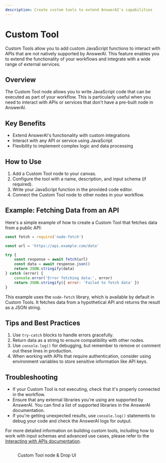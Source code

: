 ```yaml
---
description: Create custom tools to extend AnswerAI's capabilities
---
```


# Custom Tool

Custom Tools allow you to add custom JavaScript functions to interact with APIs that are not natively supported by AnswerAI. This feature enables you to extend the functionality of your workflows and integrate with a wide range of external services.

## Overview

The Custom Tool node allows you to write JavaScript code that can be executed as part of your workflow. This is particularly useful when you need to interact with APIs or services that don't have a pre-built node in AnswerAI.

## Key Benefits

-   Extend AnswerAI's functionality with custom integrations
-   Interact with any API or service using JavaScript
-   Flexibility to implement complex logic and data processing

## How to Use

1. Add a Custom Tool node to your canvas.
2. Configure the tool with a name, description, and input schema (if required).
3. Write your JavaScript function in the provided code editor.
4. Connect the Custom Tool node to other nodes in your workflow.

## Example: Fetching Data from an API

Here's a simple example of how to create a Custom Tool that fetches data from a public API:

```javascript
const fetch = require('node-fetch')

const url = 'https://api.example.com/data'

try {
    const response = await fetch(url)
    const data = await response.json()
    return JSON.stringify(data)
} catch (error) {
    console.error('Error fetching data:', error)
    return JSON.stringify({ error: 'Failed to fetch data' })
}
```

This example uses the `node-fetch` library, which is available by default in Custom Tools. It fetches data from a hypothetical API and returns the result as a JSON string.

## Tips and Best Practices

1. Use `try-catch` blocks to handle errors gracefully.
2. Return data as a string to ensure compatibility with other nodes.
3. Use `console.log()` for debugging, but remember to remove or comment out these lines in production.
4. When working with APIs that require authentication, consider using environment variables to store sensitive information like API keys.

## Troubleshooting

-   If your Custom Tool is not executing, check that it's properly connected in the workflow.
-   Ensure that any external libraries you're using are supported by AnswerAI. You can find a list of supported libraries in the AnswerAI documentation.
-   If you're getting unexpected results, use `console.log()` statements to debug your code and check the AnswerAI logs for output.

For more detailed information on building custom tools, including how to work with input schemas and advanced use cases, please refer to the [Interacting with APIs documentation](../../../developers/use-cases/interacting-with-api.md).

<!-- TODO: Add a screenshot showing the Custom Tool node configuration interface -->
<figure><img src="/.gitbook/assets/screenshots/.png" alt="" /><figcaption><p>Custom Tool node  &#x26; Drop UI</p></figcaption></figure>
